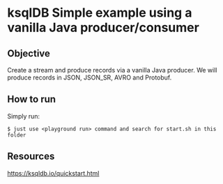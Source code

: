 # ksqlDB Simple example using a vanilla Java producer/consumer

## Objective

Create a stream and produce records via a vanilla Java producer.
We will produce records in JSON, JSON_SR, AVRO and Protobuf.

## How to run

Simply run:

```
$ just use <playground run> command and search for start.sh in this folder
```

## Resources
https://ksqldb.io/quickstart.html
